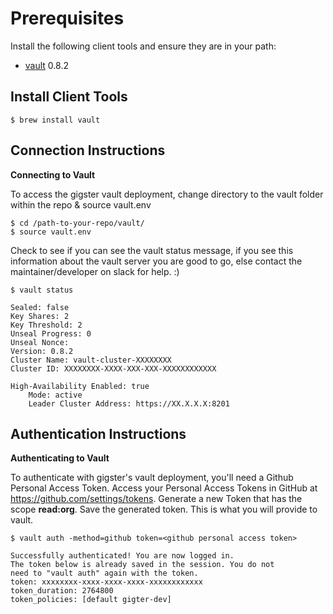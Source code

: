 # Prerequisites

Install the following client tools and ensure they are in your path:

* [vault](https://www.vaultproject.io/downloads.html) 0.8.2

## Install Client Tools

```
$ brew install vault
```

## Connection Instructions

**Connecting to Vault**

To access the gigster vault deployment, change directory to the vault folder within the repo & source vault.env

```
$ cd /path-to-your-repo/vault/
$ source vault.env
```

Check to see if you can see the vault status message, if you see this information about the vault server you are good to go, else contact the maintainer/developer on slack for help. :)

```
$ vault status
```
```
Sealed: false
Key Shares: 2
Key Threshold: 2
Unseal Progress: 0
Unseal Nonce:
Version: 0.8.2
Cluster Name: vault-cluster-XXXXXXXX
Cluster ID: XXXXXXXX-XXXX-XXX-XXX-XXXXXXXXXXXX

High-Availability Enabled: true
	Mode: active
	Leader Cluster Address: https://XX.X.X.X:8201
```

## Authentication Instructions

**Authenticating to Vault**

To authenticate with gigster's vault deployment, you'll need a Github Personal Access Token. Access your Personal Access Tokens in GitHub at https://github.com/settings/tokens. Generate a new Token that has the scope **read:org**. Save the generated token. This is what you will provide to vault.

```
$ vault auth -method=github token=<github personal access token>
```
```
Successfully authenticated! You are now logged in.
The token below is already saved in the session. You do not
need to "vault auth" again with the token.
token: xxxxxxxx-xxxx-xxxx-xxxx-xxxxxxxxxxxx
token_duration: 2764800
token_policies: [default gigter-dev]
```